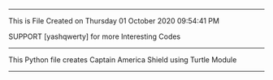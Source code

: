 







**************************************************************************************************************


This is File Created on Thursday 01 October 2020 09:54:41 PM 

SUPPORT [yashqwerty] for more Interesting Codes

**************************************************************************************************************



This Python file creates Captain America Shield using Turtle Module


*************************************************************************************************************







